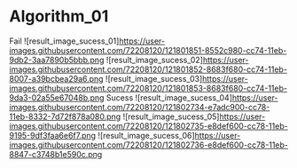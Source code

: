 # Algorithm_01
Fail
![result_image_sucess_01]https://user-images.githubusercontent.com/72208120/121801851-8552c980-cc74-11eb-9db2-3aa7890b5bbb.png
![result_image_sucess_02]https://user-images.githubusercontent.com/72208120/121801852-8683f680-cc74-11eb-8007-a39bcbea29a6.png
![result_image_sucess_03]https://user-images.githubusercontent.com/72208120/121801853-8683f680-cc74-11eb-9da3-02a55e67048b.png
Sucess
![result_image_sucess_04]https://user-images.githubusercontent.com/72208120/121802734-e7adc900-cc78-11eb-8332-7d72f878a080.png
![result_image_sucess_05]https://user-images.githubusercontent.com/72208120/121802735-e8def600-cc78-11eb-9195-9df3faa6e6f7.png
![result_image_sucess_06]https://user-images.githubusercontent.com/72208120/121802736-e8def600-cc78-11eb-8847-c3748b1e590c.png

